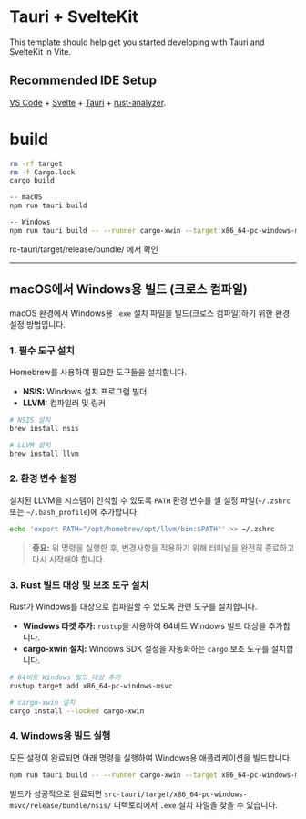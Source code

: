 # Tauri + SvelteKit

This template should help get you started developing with Tauri and SvelteKit in Vite.

## Recommended IDE Setup

[VS Code](https://code.visualstudio.com/) + [Svelte](https://marketplace.visualstudio.com/items?itemName=svelte.svelte-vscode) + [Tauri](https://marketplace.visualstudio.com/items?itemName=tauri-apps.tauri-vscode) + [rust-analyzer](https://marketplace.visualstudio.com/items?itemName=rust-lang.rust-analyzer).


# build

```bash
rm -rf target
rm -f Cargo.lock
cargo build

-- macOS
npm run tauri build

-- Windows
npm run tauri build -- --runner cargo-xwin --target x86_64-pc-windows-msvc
```

rc-tauri/target/release/bundle/ 에서 확인

---

## macOS에서 Windows용 빌드 (크로스 컴파일)

macOS 환경에서 Windows용 `.exe` 설치 파일을 빌드(크로스 컴파일)하기 위한 환경 설정 방법입니다.

### 1. 필수 도구 설치

Homebrew를 사용하여 필요한 도구들을 설치합니다.

- **NSIS:** Windows 설치 프로그램 빌더
- **LLVM:** 컴파일러 및 링커

```bash
# NSIS 설치
brew install nsis

# LLVM 설치
brew install llvm
```

### 2. 환경 변수 설정

설치된 LLVM을 시스템이 인식할 수 있도록 `PATH` 환경 변수를 셸 설정 파일(`~/.zshrc` 또는 `~/.bash_profile`)에 추가합니다.

```bash
echo 'export PATH="/opt/homebrew/opt/llvm/bin:$PATH"' >> ~/.zshrc
```

> **중요:** 위 명령을 실행한 후, 변경사항을 적용하기 위해 터미널을 완전히 종료하고 다시 시작해야 합니다.

### 3. Rust 빌드 대상 및 보조 도구 설치

Rust가 Windows를 대상으로 컴파일할 수 있도록 관련 도구를 설치합니다.

- **Windows 타겟 추가:** `rustup`을 사용하여 64비트 Windows 빌드 대상을 추가합니다.
- **cargo-xwin 설치:** Windows SDK 설정을 자동화하는 `cargo` 보조 도구를 설치합니다.

```bash
# 64비트 Windows 빌드 대상 추가
rustup target add x86_64-pc-windows-msvc

# cargo-xwin 설치
cargo install --locked cargo-xwin
```

### 4. Windows용 빌드 실행

모든 설정이 완료되면 아래 명령을 실행하여 Windows용 애플리케이션을 빌드합니다.

```bash
npm run tauri build -- --runner cargo-xwin --target x86_64-pc-windows-msvc
```

빌드가 성공적으로 완료되면 `src-tauri/target/x86_64-pc-windows-msvc/release/bundle/nsis/` 디렉토리에서 `.exe` 설치 파일을 찾을 수 있습니다.